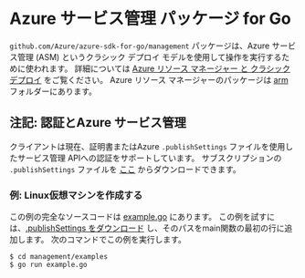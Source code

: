# Azure サービス管理 パッケージ for Go

`github.com/Azure/azure-sdk-for-go/management` パッケージは、Azure サービス管理 (ASM) というクラシック デプロイ モデルを使用して操作を実行するために使われます。
詳細については [Azure リソース マネージャー と クラシック デプロイ](https://azure.microsoft.com/documentation/articles/resource-manager-deployment-model/) をご覧ください。
Azure リソース マネージャーのパッケージは [arm](../arm) フォルダーにあります。

## 注記: 認証とAzure サービス管理

クライアントは現在、証明書またはAzure `.publishSettings` ファイルを使用したサービス管理 APIへの認証をサポートしています。
サブスクリプションの `.publishSettings` ファイルを [ここ](https://manage.windowsazure.com/publishsettings) からダウンロードできます。

### 例: Linux仮想マシンを作成する

この例の完全なソースコードは [example.go](/management/examples/example.go) にあります。
この例を試すには、[.publishSettings をダウンロード](https://manage.windowsazure.com/publishsettings) し、そのパスをmain関数の最初の行に追加します。
次のコマンドでこの例を実行します。

```
$ cd management/examples
$ go run example.go
```
